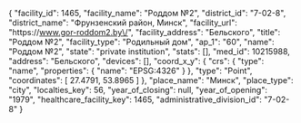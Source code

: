 {
    "facility_id": 1465,
    "facility_name": "Роддом №2",
    "district_id": "7-02-8",
    "district_name": "Фрунзенский район, Минск",
    "facility_url": "https:\/\/www.gor-roddom2.by\/",
    "facility_address": "Бельского",
    "title": "Роддом №2",
    "facility_type": "Родильный дом",
    "ap_1": "60",
    "name": "Роддом №2",
    "state": "private institution",
    "stats": [],
    "med_id": 10215988,
    "address": "Бельского",
    "devices": [],
    "coord_x_y": {
        "crs": {
            "type": "name",
            "properties": {
                "name": "EPSG:4326"
            }
        },
        "type": "Point",
        "coordinates": [
            27.4791,
            53.8965
        ]
    },
    "place_name": "Минск",
    "place_type": "city",
    "localties_key": 56,
    "year_of_closing": null,
    "year_of_opening": "1979",
    "healthcare_facility_key": 1465,
    "administrative_division_id": "7-02-8"
}